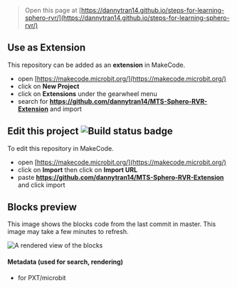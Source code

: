 
> Open this page at [https://dannytran14.github.io/steps-for-learning-sphero-rvr/](https://dannytran14.github.io/steps-for-learning-sphero-rvr/)

## Use as Extension

This repository can be added as an **extension** in MakeCode.

* open [https://makecode.microbit.org/](https://makecode.microbit.org/)
* click on **New Project**
* click on **Extensions** under the gearwheel menu
* search for **https://github.com/dannytran14/MTS-Sphero-RVR-Extension** and import

## Edit this project ![Build status badge](https://github.com/dannytran14/steps-for-learning-sphero-rvr/workflows/MakeCode/badge.svg)

To edit this repository in MakeCode.

* open [https://makecode.microbit.org/](https://makecode.microbit.org/)
* click on **Import** then click on **Import URL**
* paste **https://github.com/dannytran14/MTS-Sphero-RVR-Extension** and click import

## Blocks preview

This image shows the blocks code from the last commit in master.
This image may take a few minutes to refresh.

![A rendered view of the blocks](https://github.com/dannytran14/steps-for-learning-sphero-rvr/raw/master/.github/makecode/blocks.png)

#### Metadata (used for search, rendering)

* for PXT/microbit
<script src="https://makecode.com/gh-pages-embed.js"></script><script>makeCodeRender("{{ site.makecode.home_url }}", "{{ site.github.owner_name }}/{{ site.github.repository_name }}");</script>
